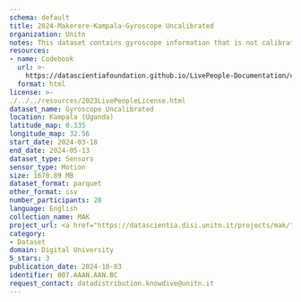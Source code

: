 ```yaml
---
schema: default
title: 2024-Makerere-Kampala-Gyroscope Uncalibrated
organization: Unitn
notes: This dataset contains gyroscope information that is not calibrated. All values are in radians/second and measure the rate of rotation around the X, Y and Z axis. An estimation of the drift on each axis is reported as well. No gyro-drift compensation is performed. Factory calibration and temperature compensation is still applied to the rate of rotation (angular speeds).  It is part of the Makerere data collection, which contains data about the everyday life activities of students coming from Makerere University located in Uganda. The data were collected via questionnaires, data coming from 30 smartphone sensors associated to thousand self-reported annotations over a period of 8 weeks.
resources:
- name: Codebook
  url: >-
    https://datascientiafoundation.github.io/LivePeople-Documentation/codebooks/2024-MAK-Kampala-gyroscopeuncalibrated.html
  format: html
license: >-
./../../resources/2023LivePeopleLicense.html
dataset_name: Gyroscope Uncalibrated
location: Kampala (Uganda)
latitude_map: 0.335
longitude_map: 32.56
start_date: 2024-03-18
end_date: 2024-05-13
dataset_type: Sensors
sensor_type: Motion
size: 1670.89 MB
dataset_format: parquet
other_format: csv
number_participants: 28
language: English
collection_name: MAK
project_url: <a href="https://datascientia.disi.unitn.it/projects/mak/">https://datascientia.disi.unitn.it/projects/mak/</a>
category:
- Dataset
domain: Digital University
5_stars: 3
publication_date: 2024-10-03
identifier: 007.AAAN.AAN.BC
request_contact: datadistribution.knowdive@unitn.it
---
```

